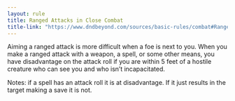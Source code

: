 ```yaml
---
layout: rule
title: Ranged Attacks in Close Combat
title-link: "https://www.dndbeyond.com/sources/basic-rules/combat#RangedAttacksinCloseCombat"
---
```

Aiming a ranged attack is more difficult when a foe is next to you. When you make a ranged attack with a weapon, a spell, or some other means, you have disadvantage on the attack roll if you are within 5 feet of a hostile creature who can see you and who isn’t incapacitated.

Notes: if a spell has an attack roll it is at disadvantage.  If it just results in the target making a save it is not.
